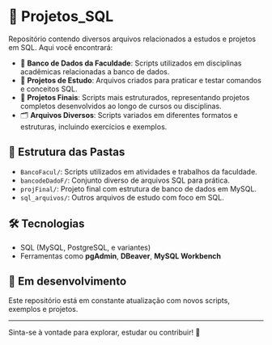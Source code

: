 # 📂 Projetos_SQL

Repositório contendo diversos arquivos relacionados a estudos e projetos em SQL. Aqui você encontrará:

- 🏫 **Banco de Dados da Faculdade**: Scripts utilizados em disciplinas acadêmicas relacionadas a banco de dados.
- 🧪 **Projetos de Estudo**: Arquivos criados para praticar e testar comandos e conceitos SQL.
- 🧱 **Projetos Finais**: Scripts mais estruturados, representando projetos completos desenvolvidos ao longo de cursos ou disciplinas.
- 🗂️ **Arquivos Diversos**: Scripts variados em diferentes formatos e estruturas, incluindo exercícios e exemplos.

## 📁 Estrutura das Pastas

- `BancoFacul/`: Scripts utilizados em atividades e trabalhos da faculdade.
- `bancodeDadoF/`: Conjunto diverso de arquivos SQL para prática.
- `projFinal/`: Projeto final com estrutura de banco de dados em MySQL.
- `sql_arquivos/`: Outros arquivos de estudo com foco em SQL.

## 🛠️ Tecnologias

- SQL (MySQL, PostgreSQL, e variantes)
- Ferramentas como **pgAdmin**, **DBeaver**, **MySQL Workbench**

## 🚧 Em desenvolvimento

Este repositório está em constante atualização com novos scripts, exemplos e projetos.

---

Sinta-se à vontade para explorar, estudar ou contribuir! 🚀
